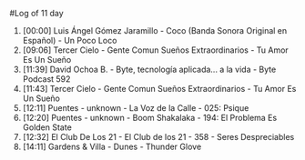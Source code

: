 #Log of 11 day

1. [00:00] Luis Ángel Gómez Jaramillo - Coco (Banda Sonora Original en Español) - Un Poco Loco
1. [09:06] Tercer Cielo - Gente Comun Sueños Extraordinarios - Tu Amor Es Un Sueño
1. [11:39] David Ochoa B. - Byte, tecnología aplicada... a la vida - Byte Podcast 592
1. [11:43] Tercer Cielo - Gente Comun Sueños Extraordinarios - Tu Amor Es Un Sueño
1. [12:11] Puentes - unknown - La Voz de la Calle - 025: Psique
1. [12:20] Puentes - unknown - Boom Shakalaka - 194: El Problema Es Golden State
1. [12:32] El Club De Los 21 - El Club de los 21 - 358 - Seres Despreciables
1. [14:11] Gardens & Villa - Dunes - Thunder Glove
